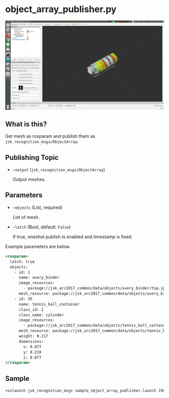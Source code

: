 # object_array_publisher.py

![](images/object_array_publisher.png)

## What is this?

Get mesh as rosparam and publish them as `jsk_recognition_msgs/ObjectArray`.


## Publishing Topic

* `~output` (`jsk_recognition_msgs/ObjectArray`)

  Output meshes.


## Parameters

* `~objects` (List, required)

  List of mesh.

* `~latch` (Bool, default: `False`)

  If true, oneshot publish is enabled and timestamp is fixed.

Example parameters are below.

```xml
<rosparam>
  latch: true
  objects:
    - id: 1
      name: avery_binder
      image_resources:
        - package://jsk_arc2017_common/data/objects/avery_binder/top.jpg
      mesh_resource: package://jsk_arc2017_common/data/objects/avery_binder/mesh/mesh.obj
    - id: 35
      name: tennis_ball_container
      class_id: 2
      class_name: cylinder
      image_resources:
        - package://jsk_arc2017_common/data/objects/tennis_ball_container/top.jpg
      mesh_resource: package://jsk_arc2017_common/data/objects/tennis_ball_container/mesh/mesh.obj
      weight: 0.217
      dimensions:
        x: 0.077
        y: 0.218
        z: 0.077
</rosparam>
```


## Sample

```bash
roslaunch jsk_recognition_msgs sample_object_array_publisher.launch JSK_INTERACTIVE_MARKER_INSTALLED:=true  # default: false
```
